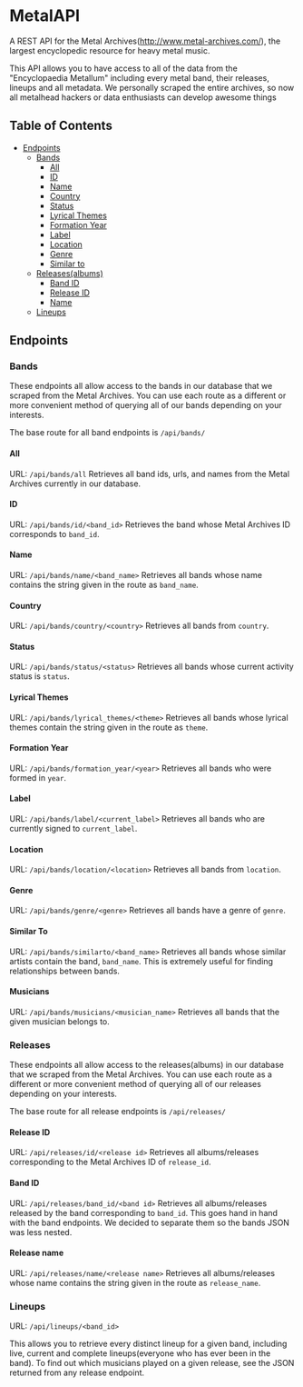 MetalAPI
========

A REST API for the Metal Archives(http://www.metal-archives.com/), the largest encyclopedic resource for heavy metal music.

This API allows you to have access to all of the data from the "Encyclopaedia Metallum" including every metal band, their releases, lineups and all metadata. We personally scraped the entire archives, so now all metalhead hackers or data enthusiasts can develop awesome things

## Table of Contents

 - [Endpoints](#endpoints)
    - [Bands](#bands)
        - [All](#all)
        - [ID](#id)
        - [Name](#name)
        - [Country](#country)
        - [Status](#status)
        - [Lyrical Themes](#lyrical-themes)
        - [Formation Year](#formation-year)
        - [Label](#label)
        - [Location](#location)
        - [Genre](#genre)
        - [Similar to](#similar-to)
    - [Releases(albums)](#releases)
        - [Band ID](#band-id)
        - [Release ID](#release-id)
        - [Name](#release-name)
    - [Lineups](#lineups)

## Endpoints

### Bands

These endpoints all allow access to the bands in our database that we scraped from the Metal Archives.
You can use each route as a different or more convenient method of querying all of our bands depending on your interests.

The base route for all band endpoints is `/api/bands/`

#### All
URL: `/api/bands/all`
Retrieves all band ids, urls, and names from the Metal Archives currently in our database.
#### ID
URL: `/api/bands/id/<band_id>`
Retrieves the band whose Metal Archives ID corresponds to `band_id`.
#### Name
URL: `/api/bands/name/<band_name>`
Retrieves all bands whose name contains the string given in the route as `band_name`.
#### Country
URL: `/api/bands/country/<country>`
Retrieves all bands from `country`.
#### Status
URL: `/api/bands/status/<status>`
Retrieves all bands whose current activity status is `status`.
#### Lyrical Themes
URL: `/api/bands/lyrical_themes/<theme>`
Retrieves all bands whose lyrical themes contain the string given in the route as `theme`.
#### Formation Year
URL: `/api/bands/formation_year/<year>`
Retrieves all bands who were formed in `year`.
#### Label
URL: `/api/bands/label/<current_label>`
Retrieves all bands who are currently signed to `current_label`.
#### Location
URL: `/api/bands/location/<location>`
Retrieves all bands from `location`.
#### Genre
URL: `/api/bands/genre/<genre>`
Retrieves all bands have a genre of `genre`.
#### Similar To
URL: `/api/bands/similarto/<band_name>`
Retrieves all bands whose similar artists contain the band, `band_name`.
This is extremely useful for finding relationships between bands.
#### Musicians
URL: `/api/bands/musicians/<musician_name>`
Retrieves all bands that the given musician belongs to.

### Releases

These endpoints all allow access to the releases(albums) in our database that we scraped from the Metal Archives.
You can use each route as a different or more convenient method of querying all of our releases depending on your interests.

The base route for all release endpoints is `/api/releases/`

#### Release ID
URL: `/api/releases/id/<release id>`
Retrieves all albums/releases corresponding to the Metal Archives ID of `release_id`.
#### Band ID
URL: `/api/releases/band_id/<band id>`
Retrieves all albums/releases released by the band corresponding to `band_id`.
This goes hand in hand with the band endpoints. We decided to separate them so the bands JSON was less nested.
#### Release name
URL: `/api/releases/name/<release name>`
Retrieves all albums/releases whose name contains the string given in the route as `release_name`.

### Lineups

URL: `/api/lineups/<band_id>`

This allows you to retrieve every distinct lineup for a given band, including live, current and complete lineups(everyone who has ever been in the band). To find out which musicians played on a given release, see the JSON returned from any release endpoint.

